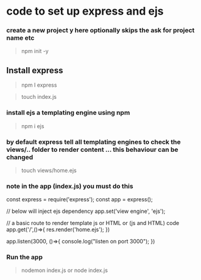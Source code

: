 # code to set up express and ejs

### create a new project y here optionally skips the ask for project name etc

> npm init -y

## Install express

> npm I express

> touch index.js

### install ejs a templating engine using npm

> npm i ejs

### by default express tell all templating engines to check the views/.. folder to render content ... this behaviour can be changed

> touch views/home.ejs

### note in the app (index.js) you must do this

const express = require('express');
const app = express();

// below will inject ejs dependency
app.set('view engine', 'ejs');

// a basic route to render template js or HTML or (js and HTML) code
app.get('/',()=>{
res.render('home.ejs');
})

app.listen(3000, ()=>{
console.log("listen on port 3000");
})

### Run the app

> nodemon index.js or node index.js
